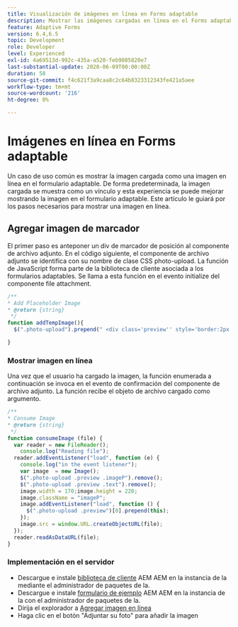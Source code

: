 ```yaml
---
title: Visualización de imágenes en línea en Forms adaptable
description: Mostrar las imágenes cargadas en línea en el Forms adaptable
feature: Adaptive Forms
version: 6.4,6.5
topic: Development
role: Developer
level: Experienced
exl-id: 4a69513d-992c-435a-a520-feb9085820e7
last-substantial-update: 2020-06-09T00:00:00Z
duration: 58
source-git-commit: f4c621f3a9caa8c2c64b8323312343fe421a5aee
workflow-type: tm+mt
source-wordcount: '216'
ht-degree: 0%

---
```


# Imágenes en línea en Forms adaptable

Un caso de uso común es mostrar la imagen cargada como una imagen en línea en el formulario adaptable. De forma predeterminada, la imagen cargada se muestra como un vínculo y esta experiencia se puede mejorar mostrando la imagen en el formulario adaptable. Este artículo le guiará por los pasos necesarios para mostrar una imagen en línea.

## Agregar imagen de marcador

El primer paso es anteponer un div de marcador de posición al componente de archivo adjunto. En el código siguiente, el componente de archivo adjunto se identifica con su nombre de clase CSS photo-upload. La función de JavaScript forma parte de la biblioteca de cliente asociada a los formularios adaptables. Se llama a esta función en el evento initialize del componente file attachment.

```javascript
/**
* Add Placeholder Image
* @return {string} 
 */
function addTempImage(){
  $(".photo-upload").prepend(" <div class='preview'' style='border:2px solid;height:225px;width:175px;text-align:center'><br><br><div class='text'>3.5mm * 4.5mm<br>2Mb max<br>Min 600dpi</div></div><br>");

}
```

### Mostrar imagen en línea

Una vez que el usuario ha cargado la imagen, la función enumerada a continuación se invoca en el evento de confirmación del componente de archivo adjunto. La función recibe el objeto de archivo cargado como argumento.

```javascript
/**
* Consume Image
* @return {string} 
 */
function consumeImage (file) {
  var reader = new FileReader();
    console.log("Reading file");
  reader.addEventListener("load", function (e) {
    console.log("in the event listener");
    var image  = new Image();
    $(".photo-upload .preview .imageP").remove();
    $(".photo-upload .preview .text").remove();
    image.width = 170;image.height = 220;
    image.className = "imageP";
    image.addEventListener("load", function () {
      $(".photo-upload .preview")[0].prepend(this);
    });
    image.src = window.URL.createObjectURL(file);
  });
  reader.readAsDataURL(file); 
}
```

### Implementación en el servidor

* Descargue e instale [biblioteca de cliente](assets/inline-image-client-library.zip) AEM AEM en la instancia de la mediante el administrador de paquetes de la.
* Descargue e instale [formulario de ejemplo](assets/inline-image-af.zip) AEM AEM en la instancia de la con el administrador de paquetes de la.
* Dirija el explorador a [Agregar imagen en línea](http://localhost:4502/content/dam/formsanddocuments/addinlineimage/jcr:content?wcmmode=disabled)
* Haga clic en el botón &quot;Adjuntar su foto&quot; para añadir la imagen
